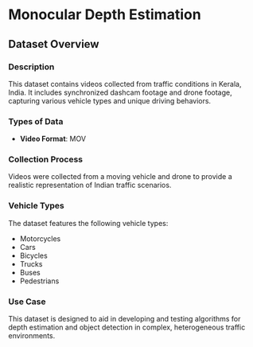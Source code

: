 # Monocular Depth Estimation

## Dataset Overview

### Description
This dataset contains videos collected from traffic conditions in Kerala, India. It includes synchronized dashcam footage and drone footage, capturing various vehicle types and unique driving behaviors.

### Types of Data
- **Video Format**: MOV

### Collection Process
Videos were collected from a moving vehicle and drone to provide a realistic representation of Indian traffic scenarios.

### Vehicle Types
The dataset features the following vehicle types:
- Motorcycles
- Cars
- Bicycles
- Trucks
- Buses
- Pedestrians

### Use Case
This dataset is designed to aid in developing and testing algorithms for depth estimation and object detection in complex, heterogeneous traffic environments.
